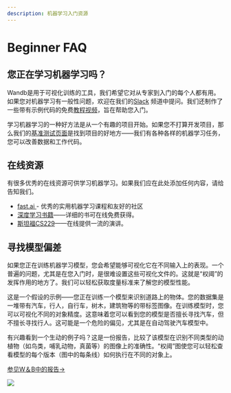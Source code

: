 ```yaml
---
description: 机器学习入门资源
---
```


# Beginner FAQ

## **您正在学习机器学习吗？**

 Wandb是用于可视化训练的工具，我们希望它对从专家到入门的每个人都有用。如果您对机器学习有一般性问题，欢迎在我们的[Slack](http://bit.ly/wandb-forum) 频道中提问。我们还制作了一些带有示例代码的免费[教程视频](https://www.wandb.com/tutorials)，旨在帮助您入门。

 学习机器学习的一种好方法是从一个有趣的项目开始。如果您不打算开发项目，那么我们的[基准测试页面](https://www.wandb.com/benchmarks)是找到项目的好地方——我们有各种各样的机器学习任务，您可以改善数据和工作代码。

## **在线资源**

 有很多优秀的在线资源可供学习机器学习。如果我们应在此处添加任何内容，请给告知我们。

* [fast.ai ](https://www.fast.ai)- 优秀的实用机器学习课程和友好的社区
* [深度学习书籍](http://www.deeplearningbook.org/)——详细的书可在线免费获得。
*  [斯坦福CS229](https://see.stanford.edu/Course/CS229)——在线提供一流的演讲。

## **寻找模型偏差**

如果您正在训练机器学习模型，您会希望能够可视化它在不同输入上的表现。一个普遍的问题，尤其是在您入门时，是很难设置这些可视化文件的。这就是“权阈”的发挥作用的地方了。我们可以轻松获取度量标准来了解您的模型性能。

这是一个假设的示例——您正在训练一个模型来识别道路上的物体​​。您的数据集是一堆带有汽车，行人，自行车，树木，建筑物等的带标签图像。在训练模型时，您可以可视化不同的对象精度。这意味着您可以看到您的模型是否擅长寻找汽车，但不擅长寻找行人。这可能是一个危险的偏见，尤其是在自动驾驶汽车模型中。

有兴趣看到一个生动的例子吗？这是一份报告，比较了该模型在识别不同类型的动植物（如鸟类，哺乳动物，真菌等）的图像上的准确性。“权阈”图使您可以轻松查看模型的每个版本（图中的每条线）如何执行在不同的对象上。

 [参见W＆B中的报告→](https://app.wandb.ai/stacey/curr_learn/reports/Species-Identification--VmlldzoxMDk3Nw)

![](../.gitbook/assets/image%20%2818%29%20%283%29%20%283%29.png)



